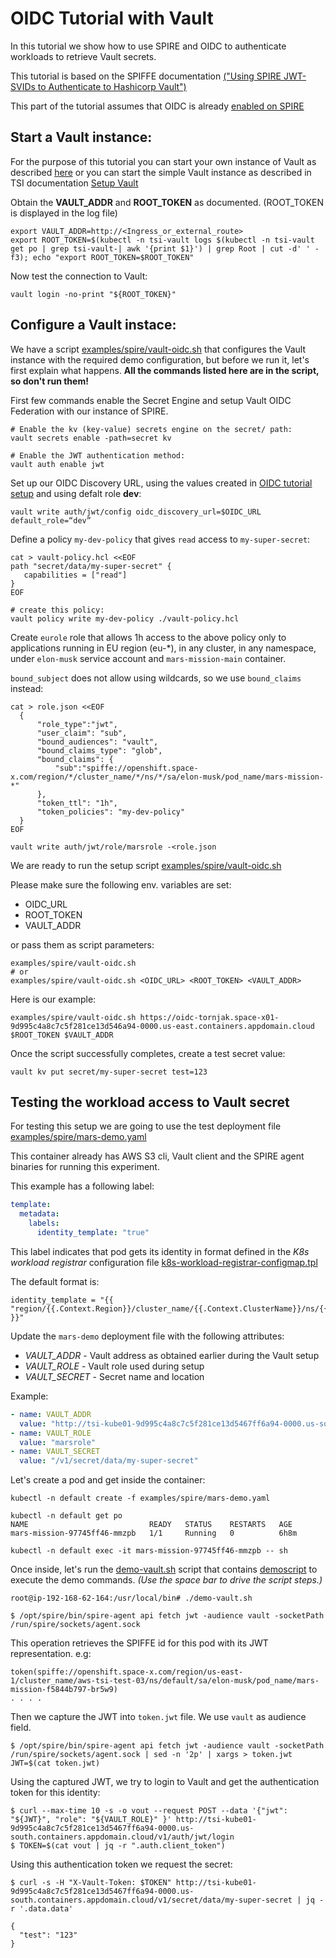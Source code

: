 # OIDC Tutorial with Vault
In this tutorial we show how to use SPIRE and OIDC to authenticate workloads to
retrieve Vault secrets.

This tutorial is based on the SPIFFE documentation [("Using SPIRE JWT-SVIDs to Authenticate
to Hashicorp Vault")](https://spiffe.io/docs/latest/keyless/vault/readme/)

This part of the tutorial assumes that OIDC is already [enabled on SPIRE](./spire-oidc-tutorial.md)

## Start a Vault instance:
For the purpose of this tutorial you can start your own instance of Vault
as described [here](https://spiffe.io/docs/latest/keyless/vault/readme/#create-the-config-file-and-run-the-vault-server)
or you can start the simple Vault instance as described in TSI documentation
[Setup Vault](../README.md#setup-vault)

Obtain the **VAULT_ADDR** and **ROOT_TOKEN** as documented. (ROOT_TOKEN is displayed
in the log file)

```console
export VAULT_ADDR=http://<Ingress_or_external_route>
export ROOT_TOKEN=$(kubectl -n tsi-vault logs $(kubectl -n tsi-vault get po | grep tsi-vault-| awk '{print $1}') | grep Root | cut -d' ' -f3); echo "export ROOT_TOKEN=$ROOT_TOKEN"
```

Now test the connection to Vault:
```console
vault login -no-print "${ROOT_TOKEN}"
```

## Configure a Vault instace:
We have a script [examples/spire/vault-oidc.sh](../examples/spire/vault-oidc.sh) that configures the Vault instance with the required demo configuration, but before we run it, let's first explain what happens.
**All the commands listed here are in the script, so don't run them!**

First few commands enable the Secret Engine and setup Vault OIDC Federation with
our instance of SPIRE.

```
# Enable the kv (key-value) secrets engine on the secret/ path:
vault secrets enable -path=secret kv

# Enable the JWT authentication method:
vault auth enable jwt
```

Set up our OIDC Discovery URL, using the values created in [OIDC tutorial setup](./spire-oidc-tutorial.md)
and using defalt role **dev**:
```
vault write auth/jwt/config oidc_discovery_url=$OIDC_URL default_role=“dev”
```

Define a policy `my-dev-policy` that gives `read` access to `my-super-secret`:
```console
cat > vault-policy.hcl <<EOF
path "secret/data/my-super-secret" {
   capabilities = ["read"]
}
EOF

# create this policy:
vault policy write my-dev-policy ./vault-policy.hcl
```
Create `eurole` role that allows 1h access to the above policy only to applications
running in EU region (eu-*), in any cluster, in any namespace, under `elon-musk`
service account and `mars-mission-main` container.

`bound_subject` does not allow using wildcards, so we use `bound_claims` instead:
```console
cat > role.json <<EOF
  {
      "role_type":"jwt",
      "user_claim": "sub",
      "bound_audiences": "vault",
      "bound_claims_type": "glob",
      "bound_claims": {
          "sub":"spiffe://openshift.space-x.com/region/*/cluster_name/*/ns/*/sa/elon-musk/pod_name/mars-mission-*"
      },
      "token_ttl": "1h",
      "token_policies": "my-dev-policy"
  }
EOF

vault write auth/jwt/role/marsrole -<role.json
```

We are ready to run the setup script [examples/spire/vault-oidc.sh](../examples/spire/vault-oidc.sh)

Please make sure the following env. variables are set:
* OIDC_URL
* ROOT_TOKEN
* VAULT_ADDR

or pass them as script parameters:

```
examples/spire/vault-oidc.sh
# or
examples/spire/vault-oidc.sh <OIDC_URL> <ROOT_TOKEN> <VAULT_ADDR>

```
Here is our example:
```console
examples/spire/vault-oidc.sh https://oidc-tornjak.space-x01-9d995c4a8c7c5f281ce13d546a94-0000.us-east.containers.appdomain.cloud $ROOT_TOKEN $VAULT_ADDR
```


Once the script successfully completes,
create a test secret value:
```console
vault kv put secret/my-super-secret test=123
```

## Testing the workload access to Vault secret
For testing this setup we are going to use
the test deployment file [examples/spire/mars-demo.yaml](examples/spire/mars-demo.yaml)

This container already has AWS S3 cli, Vault client and the SPIRE agent binaries
for running this experiment.

This example has a following label:

```yaml
template:
  metadata:
    labels:
      identity_template: "true"
```
This label indicates that pod gets its identity in format defined in the
*K8s workload registrar* configuration file
[k8s-workload-registrar-configmap.tpl](../charts/spire/templates/k8s-workload-registrar-configmap.tpl)

The default format is:

```
identity_template = "{{ "region/{{.Context.Region}}/cluster_name/{{.Context.ClusterName}}/ns/{{.Pod.Namespace}}/sa/{{.Pod.ServiceAccount}}/pod_name/{{.Pod.Name}}" }}"
```

Update the `mars-demo` deployment file with the following attributes:
* *VAULT_ADDR* - Vault address as obtained earlier during the Vault setup
* *VAULT_ROLE* - Vault role used during setup
* *VAULT_SECRET* - Secret name and location

Example:
```yaml
- name: VAULT_ADDR
  value: "http://tsi-kube01-9d995c4a8c7c5f281ce13d5467ff6a94-0000.us-south.containers.appdomain.cloud"
- name: VAULT_ROLE
  value: "marsrole"
- name: VAULT_SECRET
  value: "/v1/secret/data/my-super-secret"
```

Let's create a pod and get inside the container:

```console
kubectl -n default create -f examples/spire/mars-demo.yaml

kubectl -n default get po
NAME                           READY   STATUS    RESTARTS   AGE
mars-mission-97745ff46-mmzpb   1/1     Running   0          6h8m

kubectl -n default exec -it mars-mission-97745ff46-mmzpb -- sh
```

Once inside, let's run the [demo-vault.sh](../examples/spire/demo.mars-vault.sh) script
that contains [demoscript](https://github.com/duglin/tools/tree/master/demoscript)
to execute the demo commands. *(Use the space bar to drive the script steps.)*

```
root@ip-192-168-62-164:/usr/local/bin# ./demo-vault.sh

$ /opt/spire/bin/spire-agent api fetch jwt -audience vault -socketPath /run/spire/sockets/agent.sock
```
This operation retrieves the SPIFFE id for this pod with its JWT representation.
e.g:
```
token(spiffe://openshift.space-x.com/region/us-east-1/cluster_name/aws-tsi-test-03/ns/default/sa/elon-musk/pod_name/mars-mission-f5844b797-br5w9)
. . . .
```
Then we capture the JWT into `token.jwt` file. We use `vault` as audience field.

```
$ /opt/spire/bin/spire-agent api fetch jwt -audience vault -socketPath /run/spire/sockets/agent.sock | sed -n '2p' | xargs > token.jwt
JWT=$(cat token.jwt)
```

Using the captured JWT, we try to login to Vault and get the authentication token for this identity:
```
$ curl --max-time 10 -s -o vout --request POST --data '{"jwt": "${JWT}", "role": "${VAULT_ROLE}" }' http://tsi-kube01-9d995c4a8c7c5f281ce13d5467ff6a94-0000.us-south.containers.appdomain.cloud/v1/auth/jwt/login
$ TOKEN=$(cat vout | jq -r ".auth.client_token")
```

Using this authentication token we request the secret:
```
$ curl -s -H "X-Vault-Token: $TOKEN" http://tsi-kube01-9d995c4a8c7c5f281ce13d5467ff6a94-0000.us-south.containers.appdomain.cloud/v1/secret/data/my-super-secret | jq -r '.data.data'

{
  "test": "123"
}
```
